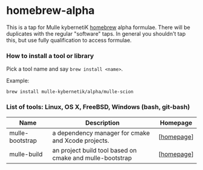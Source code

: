 # homebrew-alpha

This is a tap for Mulle kybernetiK [homebrew](//brew.sh) alpha formulae.
There will be duplicates with the regular "software" taps. In general you
shouldn't tap this, but use fully qualification to access formulae.



### How to install a tool or library

Pick a tool name and say `brew install <name>`.

Example:

~~~
brew install mulle-kybernetik/alpha/mulle-scion
~~~


### List of tools: Linux, OS X, FreeBSD, Windows (bash, git-bash)

Name             | Description    | Homepage
-----------------|----------------|-------------
mulle-bootstrap  | a dependency manager for cmake and Xcode projects.       | [[homepage](https://www.mulle-kybernetik.com/software/git/mulle-bootstrap)]
mulle-build      | an project build tool based on cmake and mulle-bootstrap | [[homepage](https://www.mulle-kybernetik.com/software/git/mulle-build)]

